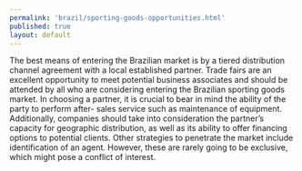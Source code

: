 ```yaml
---
permalink: 'brazil/sporting-goods-opportunities.html'
published: true
layout: default
---
```

The best means of entering the Brazilian market is by a tiered distribution channel agreement with a local established partner. Trade fairs are an excellent opportunity to meet potential business associates and should be attended by all who are considering entering the Brazilian sporting goods market. In choosing a partner, it is crucial to bear in mind the ability of the party to perform after- sales service such as maintenance of equipment. Additionally, companies should take into consideration the partner’s capacity for geographic distribution, as well as its ability to offer financing options to potential clients. Other strategies to penetrate the market include identification of an agent. However, these are rarely going to be exclusive, which might pose a conflict of interest.

